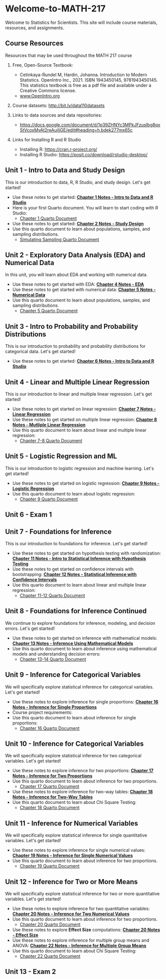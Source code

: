 # Welcome-to-MATH-217
Welcome to Statistics for Scientists. This site will include course materials, resources, and assignments. 

## Course Resources
Resources that may be used throughout the MATH 217 course

1. Free, Open-Source Textbook: 
    - Cetinkaya-Rundel M, Hardin, Johanna. Introduction to Modern Statistics. OpenIntro Inc., 2021. ISBN 1943450145, 9781943450145. This statistics textbook is free as a pdf file and available under a Creative Commons license.
    - www.OpenIntro.org

2. Course datasets: http://bit.ly/data110datasets

3. Links to data sources and data repositories:
   - https://docs.google.com/document/d/1p39ZHNYc3MPkJFzusIbg8qxStVcoxMvAt2reAuiIjGE/edit#heading=h.bdek277mx65c

4. Links for Installing R and R Studio
   - Installing R: https://cran.r-project.org/
   - Installing R Studio: https://posit.co/download/rstudio-desktop/

## Unit 1 - Intro to Data and Study Design
This is our introduction to data, R, R Studio, and study design. Let's get started!

- Use these notes to get started:     [**Chapter 1 Notes - Intro to Data and R Studio**](./Math217_notes_ch1.pdf)
- Here is your first Quarto document. You will learn to start coding with R Studio:
     - [Chapter 1 Quarto Document](./chapte1_intro_to_data.qmd)
- Use these notes to get started:     [**Chapter 2 Notes - Study Design**](./Math217_notes_ch2.pdf)
- Use this quarto document to learn about populations, samples, and sampling distributions.
     - [Simulating Sampling Quarto Document](./ch2simulating_sampling.qmd)
 
## Unit 2 - Exploratory Data Analysis (EDA) and Numerical Data
In this unit, you will learn about EDA and working with numerical data.

- Use these notes to get started with EDA:     [**Chapter 4 Notes - EDA**](./Math217_notes_ch4.pdf)
- Use these notes to get started with numerical data:     [**Chapter 5 Notes - Numerical Data**](./Math217_notes_ch5.pdf)
- Use this quarto document to learn about populations, samples, and sampling distributions.
     - [Chapter 5 Quarto Document](./chapter5notes.qmd)
 
## Unit 3 - Intro to Probability and Probability Distributions
This is our introduction to probability and probability distributions for categorical data. Let's get started!

- Use these notes to get started:     [**Chapter 6 Notes - Intro to Data and R Studio**](./Math217_notes_ch6.pdf)

## Unit 4 - Linear and Multiple Linear Regression
This is our introduction to linear and multiple linear regression. Let's get started!

- Use these notes to get started on linear regression:     [**Chapter 7 Notes - Linear Regression**](./Math217_notes_ch7.pdf)
- Use these notes to get started on multiple linear regression:     [**Chapter 8 Notes - Mutliple Linear Regression**](./Math217_notes_ch8.pdf)
- Use this quarto document to learn about linear and multiple linear regression:
     - [Chapter 7-8 Quarto Document](./chapter7-8notes.qmd)

## Unit 5 - Logistic Regression and ML
This is our introduction to logistic regression and machine learning. Let's get started!

- Use these notes to get started on logistic regression:     [**Chapter 9 Notes - Logistic Regression**](./Math217_notes_ch9.pdf)
- Use this quarto document to learn about logistic regression:
     - [Chapter 9 Quarto Document](./chapter9logisticregression.qmd)

## Unit 6 - Exam 1

## Unit 7 - Foundations for Inference
This is our introduction to foundations for inference. Let's get started!

- Use these notes to get started on hypothesis testing with randomization:     [**Chapter 11 Notes - Intro to Statistical Inference with Hypothesis Testing**](./Math217_notes_ch11.pdf)
- Use these notes to get started on confidence intervals with bootstrapping:     [**Chapter 12 Notes - Statistical Inference with Confidence Intervals**](./Math217_notes_ch12.pdf)
- Use this quarto document to learn about linear and multiple linear regression:
     - [Chapter 11-12 Quarto Document](./chapter11-12statisticalinference.qmd)

## Unit 8 - Foundations for Inference Continued
We continue to explore foundations for inference, modeling, and decision errors. Let's get started!

- Use these notes to get started on inference with mathematical models:     [**Chapter 13 Notes - Inference Using Mathematical Models**](./Math217_notes_ch13.pdf)
- Use this quarto document to learn about inference using mathematical models and understanding decision errors:
     - [Chapter 13-14 Quarto Document](./chapter13-14statisticalinference.qmd)
 
## Unit 9 - Inference for Categorical Variables
We will specifically explore statistical inference for categorical variables. Let's get started!

- Use these notes to explore inference for single proportions:     [**Chapter 16 Notes - Inference for Single Proportions**](./Math217_notes_ch16.pdf)
- Course project requirements: 
- Use this quarto document to learn about inference for single proportions:
     - [Chapter 16 Quarto Document](./chapter16single_prop.qmd)
 
## Unit 10 - Inference for Categorical Variables
We will specifically explore statistical inference for two categorical variables. Let's get started!

- Use these notes to explore inference for two proportions:     [**Chapter 17 Notes - Inference for Two Proportions**](./Math217_notes_ch17.pdf)
- Use this quarto document to learn about inference for two proportions.
     - [Chapter 17 Quarto Document](./chapter17diffofproportions.qmd)
- Use these notes to explore inference for two-way tables:      [**Chapter 18 Notes - Inference for Two-Way Tables**](./Math217_notes_ch18.pdf)
- Use this quarto document to learn about Chi Square Testing:
     - [Chapter 18 Quarto Document](./chapter18chisquare.qmd)


## Unit 11 - Inference for Numerical Variables
We will specifically explore statistical inference for single quantitative variables. Let's get started!

- Use these notes to explore inference for single numerical values:     [**Chapter 19 Notes - Inference for Single Numerical Values**](./Math217_notes_ch19.pdf)
- Use this quarto document to learn about inference for two proportions.
     - [Chapter 19 Quarto Document](./chapter19singlemean.qmd)


## Unit 12 - Inference for Two or More Means
We will specifically explore statistical inference for two or more quantitative variables. Let's get started!

- Use these notes to explore inference for two quantitative variables:     [**Chapter 20 Notes - Inference for Two Numerical Values**](./Math217_notes_ch20.pdf)
- Use this quarto document to learn about inference for two proportions.
     - [Chapter 20 Quarto Document](./chapter20diffofmeans.qmd)
- Use these notes to explore **Effect Size** computations: [**Chapter 20 Notes - Effect Size**](./Math217_notes_ch20_effect_size.pdf)
- Use these notes to explore inference for multiple group means and ANOVA:      [**Chapter 22 Notes - Inference for Multiple Group Means**](./Math217_notes_ch22.pdf)
- Use this quarto document to learn about Chi Square Testing:
     - [Chapter 22 Quarto Document](./chapter22anova.qmd)
 
## Unit 13 - Exam 2


